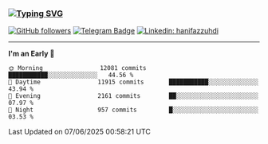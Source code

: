 ### [![Typing SVG](https://readme-typing-svg.herokuapp.com?font=lato&size=22&lines=Hi+There+👋)](https://git.io/typing-svg) 

[![GitHub followers](https://img.shields.io/github/followers/hanifazzuhdi?label=Follow&style=social)](https://github.com/hanifazzuhdi/?tab=follow) 
[![Telegram Badge](https://img.shields.io/badge/-hanif0198-blue?style=social&logo=telegram&link=https://www.t.me/hanif0198/)](https://www.t.me/hanif0198/) 
[![Linkedin: hanifazzuhdi](https://img.shields.io/badge/-hanifazzuhdi-blue?style=flat-square&logo=Linkedin&logoColor=white&link=https://www.linkedin.com/in/hanif-az-zuhdi-69688019b/)](https://www.linkedin.com/in/hanif-az-zuhdi-69688019b/) 

<hr/>

<!--START_SECTION:waka-->
**I'm an Early 🐤** 

```text
🌞 Morning                12081 commits       ███████████░░░░░░░░░░░░░░   44.56 % 
🌆 Daytime                11915 commits       ███████████░░░░░░░░░░░░░░   43.94 % 
🌃 Evening                2161 commits        ██░░░░░░░░░░░░░░░░░░░░░░░   07.97 % 
🌙 Night                  957 commits         █░░░░░░░░░░░░░░░░░░░░░░░░   03.53 % 
```



 Last Updated on 07/06/2025 00:58:21 UTC
<!--END_SECTION:waka-->
